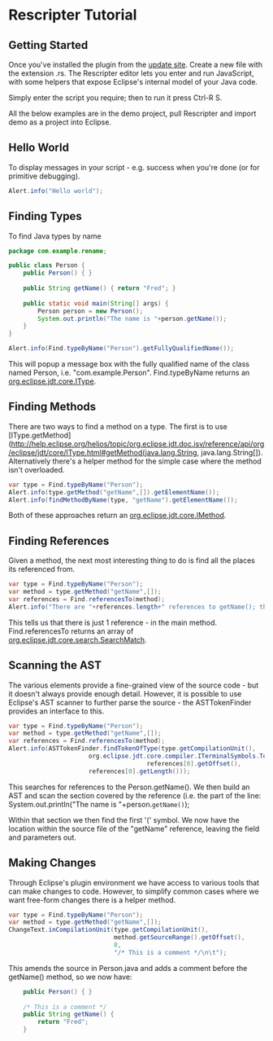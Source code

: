 # Rescripter Tutorial

## Getting Started

Once you've installed the plugin from the [update site](https://raw.github.com/activelylazy/Rescripter/master/update-site/).
Create a new file with the extension .rs. The Rescripter editor lets you enter and run JavaScript, with some helpers that expose Eclipse's internal model of your Java code. 

Simply enter the script you require; then to run it press Ctrl-R S.

All the below examples are in the demo project, pull Rescripter and import demo as a project into Eclipse.

## Hello World
To display messages in your script - e.g. success when you're done (or for primitive debugging).

```java
Alert.info("Hello world");
```

## Finding Types
To find Java types by name

```java
package com.example.rename;

public class Person {
    public Person() { }
    
    public String getName() { return "Fred"; }
    
    public static void main(String[] args) {
        Person person = new Person();
        System.out.println("The name is "+person.getName());
    }
}
```

```java
Alert.info(Find.typeByName("Person").getFullyQualifiedName());
```
	
This will popup a message box with the fully qualified name of the class named Person, i.e. "com.example.Person". Find.typeByName returns an [org.eclipse.jdt.core.IType](http://help.eclipse.org/helios/topic/org.eclipse.jdt.doc.isv/reference/api/org/eclipse/jdt/core/IType.html).

## Finding Methods
There are two ways to find a method on a type. The first is to use [IType.getMethod](http://help.eclipse.org/helios/topic/org.eclipse.jdt.doc.isv/reference/api/org/eclipse/jdt/core/IType.html#getMethod(java.lang.String, java.lang.String[]). Alternatively there's a helper method for the simple case where the method isn't overloaded.

```java
var type = Find.typeByName("Person");
Alert.info(type.getMethod("getName",[]).getElementName());
Alert.info(findMethodByName(type, "getName").getElementName());
```

Both of these approaches return an [org.eclipse.jdt.core.IMethod](http://help.eclipse.org/helios/topic/org.eclipse.jdt.doc.isv/reference/api/org/eclipse/jdt/core/IMethod.html).

## Finding References
Given a method, the next most interesting thing to do is find all the places its referenced from.

```java
var type = Find.typeByName("Person");
var method = type.getMethod("getName",[]);
var references = Find.referencesTo(method);
Alert.info("There are "+references.length+" references to getName(); the first is in "+references[0].getElement().getElementName());
```

This tells us that there is just 1 reference - in the main method. Find.referencesTo returns an array of [org.eclipse.jdt.core.search.SearchMatch](http://help.eclipse.org/helios/topic/org.eclipse.jdt.doc.isv/reference/api/org/eclipse/jdt/core/search/SearchMatch.html).

## Scanning the AST
The various elements provide a fine-grained view of the source code - but it doesn't always provide enough detail. However, it is possible to use Eclipse's AST scanner to further parse the source - the ASTTokenFinder provides an interface to this.

```java
var type = Find.typeByName("Person");
var method = type.getMethod("getName",[]);
var references = Find.referencesTo(method);
Alert.info(ASTTokenFinder.findTokenOfType(type.getCompilationUnit(), 
					  org.eclipse.jdt.core.compiler.ITerminalSymbols.TokenNameLPAREN, 
                                	  references[0].getOffset(),
					  references[0].getLength()));
```

This searches for references to the Person.getName(). We then build an AST and scan the section covered by the reference (i.e. the part of the line:
System.out.println("The name is "+person.```getName()```);

Within that section we then find the first '(' symbol. We now have the location within the source file of the "getName" reference, leaving the field and parameters out.

## Making Changes
Through Eclipse's plugin environment we have access to various tools that can make changes to code. However, to simplify
common cases where we want free-form changes there is a helper method.

```java
var type = Find.typeByName("Person");
var method = type.getMethod("getName",[]);
ChangeText.inCompilationUnit(type.getCompilationUnit(),
                             method.getSourceRange().getOffset(), 
                             0,
                             "/* This is a comment */\n\t"); 
```

This amends the source in Person.java and adds a comment before the getName() method, so we now have:

```java
    public Person() { }
    
    /* This is a comment */
    public String getName() {
        return "Fred";
    }
```


